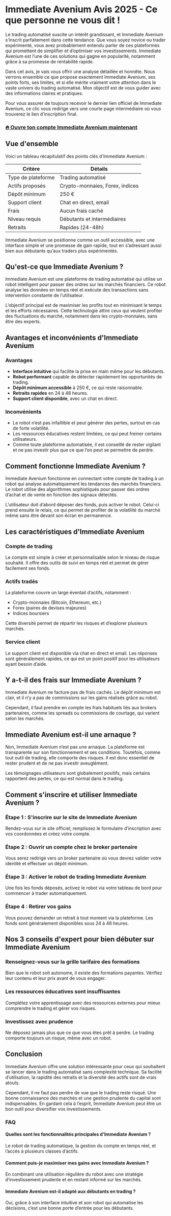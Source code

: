 # Immediate Avenium Avis 2025 - Ce que personne ne vous dit !
 

Le trading automatisé suscite un intérêt grandissant, et Immediate Avenium s’inscrit parfaitement dans cette tendance. Que vous soyez novice ou trader expérimenté, vous avez probablement entendu parler de ces plateformes qui promettent de simplifier et d’optimiser vos investissements. Immediate Avenium est l’une de ces solutions qui gagne en popularité, notamment grâce à sa promesse de rentabilité rapide.

Dans cet avis, je vais vous offrir une analyse détaillée et honnête. Nous verrons ensemble ce que propose exactement Immediate Avenium, ses points forts, ses limites, et si elle mérite vraiment votre attention dans le vaste univers du trading automatisé. Mon objectif est de vous guider avec des informations claires et pratiques.

Pour vous assurer de toujours recevoir le dernier lien officiel de Immediate Avenium, ce clic vous redirige vers une courte page intermédiaire où vous trouverez le lien d’inscription final.

### [🔥 Ouvre ton compte Immediate Avenium maintenant](https://github.com/Frederick67Pittman/cheerio/blob/main/66fr.md)
## Vue d'ensemble

Voici un tableau récapitulatif des points clés d'Immediate Avenium :

| Critère                | Détails                            |
|------------------------|----------------------------------|
| Type de plateforme      | Trading automatisé                |
| Actifs proposés         | Crypto-monnaies, Forex, indices  |
| Dépôt minimum          | 250 €                            |
| Support client         | Chat en direct, email             |
| Frais                  | Aucun frais caché                 |
| Niveau requis          | Débutants et intermédiaires      |
| Retraits               | Rapides (24-48h)                 |

Immediate Avenium se positionne comme un outil accessible, avec une interface simple et une promesse de gain rapide, tout en s’adressant aussi bien aux débutants qu’aux traders plus expérimentés.

## Qu'est-ce que Immediate Avenium ?

Immediate Avenium est une plateforme de trading automatisé qui utilise un robot intelligent pour passer des ordres sur les marchés financiers. Ce robot analyse les données en temps réel et exécute des transactions sans intervention constante de l’utilisateur.

L’objectif principal est de maximiser les profits tout en minimisant le temps et les efforts nécessaires. Cette technologie attire ceux qui veulent profiter des fluctuations du marché, notamment dans les crypto-monnaies, sans être des experts.

## Avantages et inconvénients d'Immediate Avenium

### Avantages

- **Interface intuitive** qui facilite la prise en main même pour les débutants.
- **Robot performant** capable de détecter rapidement les opportunités de trading.
- **Dépôt minimum accessible** à 250 €, ce qui reste raisonnable.
- **Retraits rapides** en 24 à 48 heures.
- **Support client disponible**, avec un chat en direct.

### Inconvénients

- Le robot n’est pas infaillible et peut générer des pertes, surtout en cas de forte volatilité.
- Les ressources éducatives restent limitées, ce qui peut freiner certains utilisateurs.
- Comme toute plateforme automatisée, il est conseillé de rester vigilant et ne pas investir plus que ce que l’on peut se permettre de perdre.

## Comment fonctionne Immediate Avenium ?

Immediate Avenium fonctionne en connectant votre compte de trading à un robot qui analyse automatiquement les tendances des marchés financiers. Le robot utilise des algorithmes sophistiqués pour passer des ordres d’achat et de vente en fonction des signaux détectés.

L’utilisateur doit d’abord déposer des fonds, puis activer le robot. Celui-ci prend ensuite le relais, ce qui permet de profiter de la volatilité du marché même sans être devant son écran en permanence.

## Les caractéristiques d'Immediate Avenium

### Compte de trading

Le compte est simple à créer et personnalisable selon le niveau de risque souhaité. Il offre des outils de suivi en temps réel et permet de gérer facilement ses fonds.

### Actifs tradés

La plateforme couvre un large éventail d’actifs, notamment :

- Crypto-monnaies (Bitcoin, Ethereum, etc.)
- Forex (paires de devises majeures)
- Indices boursiers

Cette diversité permet de répartir les risques et d’explorer plusieurs marchés.

### Service client

Le support client est disponible via chat en direct et email. Les réponses sont généralement rapides, ce qui est un point positif pour les utilisateurs ayant besoin d’aide.

## Y a-t-il des frais sur Immediate Avenium ?

Immediate Avenium ne facture pas de frais cachés. Le dépôt minimum est clair, et il n’y a pas de commissions sur les gains réalisés grâce au robot.

Cependant, il faut prendre en compte les frais habituels liés aux brokers partenaires, comme les spreads ou commissions de courtage, qui varient selon les marchés.

## Immediate Avenium est-il une arnaque ?

Non, Immediate Avenium n’est pas une arnaque. La plateforme est transparente sur son fonctionnement et ses conditions. Toutefois, comme tout outil de trading, elle comporte des risques. Il est donc essentiel de rester prudent et de ne pas investir aveuglément.

Les témoignages utilisateurs sont globalement positifs, mais certains rapportent des pertes, ce qui est normal dans le trading.

## Comment s'inscrire et utiliser Immediate Avenium ?

### Étape 1 : S'inscrire sur le site de Immediate Avenium

Rendez-vous sur le site officiel, remplissez le formulaire d’inscription avec vos coordonnées et créez votre compte.

### Étape 2 : Ouvrir un compte chez le broker partenaire

Vous serez redirigé vers un broker partenaire où vous devrez valider votre identité et effectuer un dépôt minimum.

### Étape 3 : Activer le robot de trading Immediate Avenium

Une fois les fonds déposés, activez le robot via votre tableau de bord pour commencer à trader automatiquement.

### Étape 4 : Retirer vos gains

Vous pouvez demander un retrait à tout moment via la plateforme. Les fonds sont généralement disponibles sous 24 à 48 heures.

## Nos 3 conseils d'expert pour bien débuter sur Immediate Avenium

### Renseignez-vous sur la grille tarifaire des formations

Bien que le robot soit autonome, il existe des formations payantes. Vérifiez leur contenu et leur prix avant de vous engager.

### Les ressources éducatives sont insuffisantes

Complétez votre apprentissage avec des ressources externes pour mieux comprendre le trading et gérer vos risques.

### Investissez avec prudence

Ne déposez jamais plus que ce que vous êtes prêt à perdre. Le trading comporte toujours un risque, même avec un robot.

## Conclusion

Immediate Avenium offre une solution intéressante pour ceux qui souhaitent se lancer dans le trading automatisé sans complexité technique. Sa facilité d’utilisation, la rapidité des retraits et la diversité des actifs sont de vrais atouts.

Cependant, il ne faut pas perdre de vue que le trading reste risqué. Une bonne connaissance des marchés et une gestion prudente du capital sont indispensables. En gardant cela à l’esprit, Immediate Avenium peut être un bon outil pour diversifier vos investissements.

### FAQ

#### Quelles sont les fonctionnalités principales d'Immediate Avenium ?

Le robot de trading automatique, la gestion du compte en temps réel, et l’accès à plusieurs classes d’actifs.

#### Comment puis-je maximiser mes gains avec Immediate Avenium ?

En combinant une utilisation régulière du robot avec une stratégie d’investissement prudente et en restant informé sur les marchés.

#### Immediate Avenium est-il adapté aux débutants en trading ?

Oui, grâce à son interface intuitive et son robot qui automatise les décisions, c’est une bonne porte d’entrée pour les débutants.